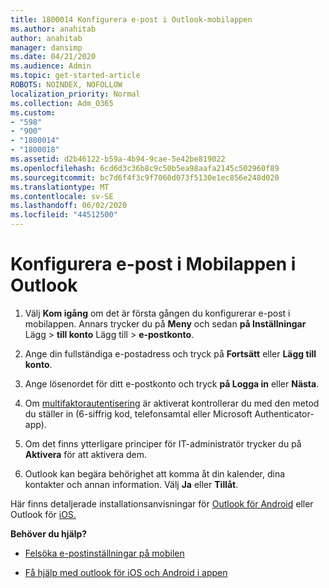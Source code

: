 ```yaml
---
title: 1800014 Konfigurera e-post i Outlook-mobilappen
ms.author: anahitab
author: anahitab
manager: dansimp
ms.date: 04/21/2020
ms.audience: Admin
ms.topic: get-started-article
ROBOTS: NOINDEX, NOFOLLOW
localization_priority: Normal
ms.collection: Adm_O365
ms.custom:
- "598"
- "900"
- "1800014"
- "1800018"
ms.assetid: d2b46122-b59a-4b94-9cae-5e42be819022
ms.openlocfilehash: 6cd6d3c36b8c9c50b5ea98aafa2145c502960f89
ms.sourcegitcommit: bc7d6f4f3c9f7060d073f5130e1ec856e248d020
ms.translationtype: MT
ms.contentlocale: sv-SE
ms.lasthandoff: 06/02/2020
ms.locfileid: "44512500"
---
```

# <a name="set-up-email-in-the-outlook-mobile-app"></a>Konfigurera e-post i Mobilappen i Outlook

1. Välj **Kom igång** om det är första gången du konfigurerar e-post i mobilappen. Annars trycker du på **Meny** och sedan **på Inställningar** Lägg \> **till konto** Lägg till \> **e-postkonto**.

2. Ange din fullständiga e-postadress och tryck på **Fortsätt** eller **Lägg till konto**.

3. Ange lösenordet för ditt e-postkonto och tryck **på Logga in** eller **Nästa**.

4. Om [multifaktorautentisering](https://docs.microsoft.com/microsoft-365/admin/security-and-compliance/set-up-multi-factor-authentication) är aktiverat kontrollerar du med den metod du ställer in (6-siffrig kod, telefonsamtal eller Microsoft Authenticator-app).

5. Om det finns ytterligare principer för IT-administratör trycker du på **Aktivera** för att aktivera dem.

6. Outlook kan begära behörighet att komma åt din kalender, dina kontakter och annan information. Välj **Ja** eller **Tillåt**.

Här finns detaljerade installationsanvisningar för [Outlook för Android](https://support.office.com/article/886db551-8dfa-4fd5-b835-f8e532091872.aspx) eller Outlook för [iOS.](https://support.office.com/article/b2de2161-cc1d-49ef-9ef9-81acd1c8e234.aspx)
  
 **Behöver du hjälp?**
  
- [Felsöka e-postinställningar på mobilen](https://support.office.com/article/a264ef01-9c88-48fb-9285-7017e4f31f02.aspx)

- [Få hjälp med outlook för iOS och Android i appen](https://support.office.com/article/218a22d1-9fa5-4889-b689-de1c63493243.aspx#ID0EAABAAA=Contact_Support)
